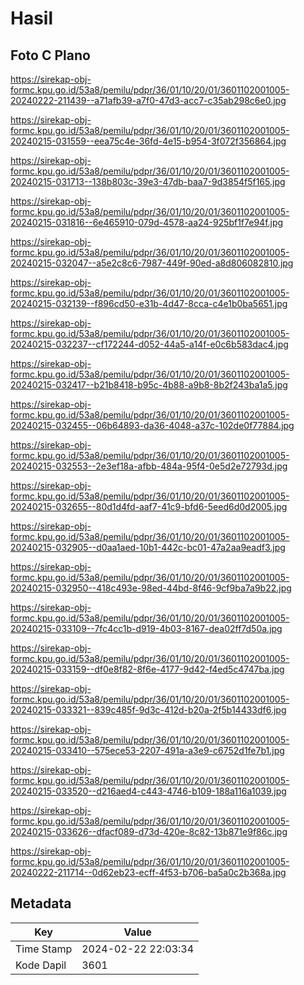 # Hasil

## Foto C Plano

https://sirekap-obj-formc.kpu.go.id/53a8/pemilu/pdpr/36/01/10/20/01/3601102001005-20240222-211439--a71afb39-a7f0-47d3-acc7-c35ab298c6e0.jpg

https://sirekap-obj-formc.kpu.go.id/53a8/pemilu/pdpr/36/01/10/20/01/3601102001005-20240215-031559--eea75c4e-36fd-4e15-b954-3f072f356864.jpg

https://sirekap-obj-formc.kpu.go.id/53a8/pemilu/pdpr/36/01/10/20/01/3601102001005-20240215-031713--138b803c-39e3-47db-baa7-9d3854f5f165.jpg

https://sirekap-obj-formc.kpu.go.id/53a8/pemilu/pdpr/36/01/10/20/01/3601102001005-20240215-031816--6e465910-079d-4578-aa24-925bf1f7e94f.jpg

https://sirekap-obj-formc.kpu.go.id/53a8/pemilu/pdpr/36/01/10/20/01/3601102001005-20240215-032047--a5e2c8c6-7987-449f-90ed-a8d806082810.jpg

https://sirekap-obj-formc.kpu.go.id/53a8/pemilu/pdpr/36/01/10/20/01/3601102001005-20240215-032139--f896cd50-e31b-4d47-8cca-c4e1b0ba5651.jpg

https://sirekap-obj-formc.kpu.go.id/53a8/pemilu/pdpr/36/01/10/20/01/3601102001005-20240215-032237--cf172244-d052-44a5-a14f-e0c6b583dac4.jpg

https://sirekap-obj-formc.kpu.go.id/53a8/pemilu/pdpr/36/01/10/20/01/3601102001005-20240215-032417--b21b8418-b95c-4b88-a9b8-8b2f243ba1a5.jpg

https://sirekap-obj-formc.kpu.go.id/53a8/pemilu/pdpr/36/01/10/20/01/3601102001005-20240215-032455--06b64893-da36-4048-a37c-102de0f77884.jpg

https://sirekap-obj-formc.kpu.go.id/53a8/pemilu/pdpr/36/01/10/20/01/3601102001005-20240215-032553--2e3ef18a-afbb-484a-95f4-0e5d2e72793d.jpg

https://sirekap-obj-formc.kpu.go.id/53a8/pemilu/pdpr/36/01/10/20/01/3601102001005-20240215-032655--80d1d4fd-aaf7-41c9-bfd6-5eed6d0d2005.jpg

https://sirekap-obj-formc.kpu.go.id/53a8/pemilu/pdpr/36/01/10/20/01/3601102001005-20240215-032905--d0aa1aed-10b1-442c-bc01-47a2aa9eadf3.jpg

https://sirekap-obj-formc.kpu.go.id/53a8/pemilu/pdpr/36/01/10/20/01/3601102001005-20240215-032950--418c493e-98ed-44bd-8f46-9cf9ba7a9b22.jpg

https://sirekap-obj-formc.kpu.go.id/53a8/pemilu/pdpr/36/01/10/20/01/3601102001005-20240215-033109--7fc4cc1b-d919-4b03-8167-dea02ff7d50a.jpg

https://sirekap-obj-formc.kpu.go.id/53a8/pemilu/pdpr/36/01/10/20/01/3601102001005-20240215-033159--df0e8f82-8f6e-4177-9d42-f4ed5c4747ba.jpg

https://sirekap-obj-formc.kpu.go.id/53a8/pemilu/pdpr/36/01/10/20/01/3601102001005-20240215-033321--839c485f-9d3c-412d-b20a-2f5b14433df6.jpg

https://sirekap-obj-formc.kpu.go.id/53a8/pemilu/pdpr/36/01/10/20/01/3601102001005-20240215-033410--575ece53-2207-491a-a3e9-c6752d1fe7b1.jpg

https://sirekap-obj-formc.kpu.go.id/53a8/pemilu/pdpr/36/01/10/20/01/3601102001005-20240215-033520--d216aed4-c443-4746-b109-188a116a1039.jpg

https://sirekap-obj-formc.kpu.go.id/53a8/pemilu/pdpr/36/01/10/20/01/3601102001005-20240215-033626--dfacf089-d73d-420e-8c82-13b871e9f86c.jpg

https://sirekap-obj-formc.kpu.go.id/53a8/pemilu/pdpr/36/01/10/20/01/3601102001005-20240222-211714--0d62eb23-ecff-4f53-b706-ba5a0c2b368a.jpg


## Metadata

| Key        | Value               |
| ---------- | ------------------- |
| Time Stamp | 2024-02-22 22:03:34 |
| Kode Dapil | 3601                |



